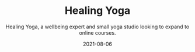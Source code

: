 ---
slug: "/case-studies/healing-yoga"
date: "2021-08-06"
title: "Healing Yoga"
featuredImage: "./healingyoga/healingyoga_cover.png"
bgColor: "#61c9c6"
subtitle: "Healing Yoga, a wellbeing expert and small yoga studio looking to expand to online courses."
cta: "View interactive prototype"
prototypeURL: "https://xd.adobe.com/view/65ff7296-8796-4095-9550-272304ee9893-30ac/?fullscreen&hints=off"
projectOverview: "I was tasked with the creation of a new website design for Healing Yoga as they looked to expand their business to also sell online courses along with their already existing in-person classes and treatments. The aim of the site was to be informational about the services offered by healing yoga and for allowing clients to buy online courses and book in-person classes through the site."
designTeam: "Eoin Feely"
duration: "10 months"
myRole01: "Defined the goals of UX research."
myRole02: "Created wireframes and designed hi-fidelity prototypes."
myRole03: "Curated user survey and analysed the results."
myRole04: "Crafted clear and impactful strategy and/or design stories through decks, sketches, and other deliverables."
theProcess: "./test.jpg"
uxResearch01: "For this project, we concentrated on getting users to complete a survey to understand what they would like from the website. These surveys went out to the current client list of Healing Yoga and had great results in terms of feedback that went on to shape the new design of the site."
iaImage: "./healingyoga/information_architecture_healing_yoga.png"
userFlows: "./healingyoga/user_flows_hy.png"
wireframesImg01: "./healingyoga/hy_wireframes-home.jpg"
wireframesImg02: "./healingyoga/hy_wireframes-classes.jpg"
wireframesImg03: "./healingyoga/hy_wireframes-one_to_one.jpg"
wireframesImg04: "./healingyoga/hy_wireframes-single_event.jpg"
wireframesImg05: "./healingyoga/hy_wireframes-contact.jpg"
clientFeedback: "tba"
finalDesign: "./healingyoga/healingyoga_final.jpg"
fontsUsed01: "H1, Futura PT, Bold, 70px"
fontsUsed02: "H2, Futura PT, Bold, 40px"
fontsUsed03: "p, Futura PT, Book, 20px"
fontsUsed04: ""
colorsUsed01: "#39b54a"
colorsUsed02: "#c9d600"
colorsUsed03: "#58585a"
colorsUsed04: "#1a1a1a"
colorsUsed05: ""
---